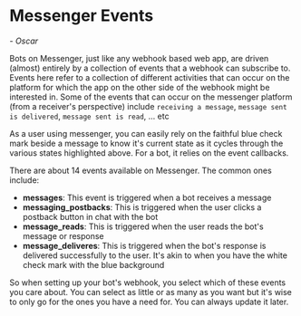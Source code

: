 # Messenger Events
_- Oscar_

Bots on Messenger, just like any webhook based web app, are driven (almost) entirely by a collection of events that a webhook can subscribe to. Events here refer to a collection of different activities that can occur on the platform for which the app on the other side of the webhook might be interested in.
Some of the events that can occur on the messenger platform (from a receiver's perspective) include `receiving a message`, `message sent is delivered`, `message sent is read`, ... etc

 As a user using messenger, you can easily rely on the faithful blue check mark beside a message to know it's current state as it cycles through the various states highlighted above. For a bot, it relies on the event callbacks. 

There are about 14 events available on Messenger. The common ones include:
- **messages**: This event is triggered when a bot receives a message
- **messaging_postbacks**: This is triggered when the user clicks a postback button in chat with the bot
- **message_reads**: This is triggered when the user reads the bot's message or response
- **message_deliveres**: This is triggered when the bot's response is delivered successfully to the user. It's akin to when you have the white check mark with the blue background

So when setting up your bot's webhook, you select which of these events you care about. You can select as little or as many as you want but it's wise to only go for the ones you have a need for. You can always update it later. 